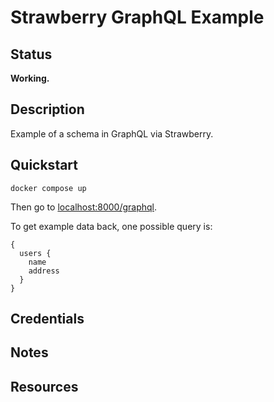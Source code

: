 # Strawberry GraphQL Example

## Status

**Working.**

## Description

Example of a schema in GraphQL via Strawberry.

## Quickstart

```shell
docker compose up
```

Then go to <localhost:8000/graphql>.

To get example data back, one possible query is:

```text
{
  users {
    name
    address
  }
}
```

## Credentials

## Notes

## Resources
